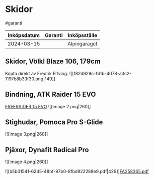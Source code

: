 # Skidor
#garanti

| Inköpsdatum | Garanti | Inköpsställe |
|-------------|---------|--------------|
| 2024-03-15  |         | Alpingaraget |

## Skidor, Völkl Blaze 106, 179cm
Köpta direkt av Fredrik Elfving.
![[f82d928c-f61b-4078-a3c2-1197b8b33f30.png|149]]

## Bindning, ATK Raider 15 EVO
[FREERAIDER 15 EVO](https://atkbindings.com/en-eu/products/freeraider-15?variant=44749656228118)
![[image 2.png|260]]

## Stighudar, Pomoca Pro S-Glide
![[image 3.png|260]]

## Pjäxor, Dynafit Radical Pro
![[image 4.png|260]]

![[b5b01541-6245-48bf-97b0-8fbd922288e9.pdf|429]][FA258365.pdf](Skidor/FA258365.pdf)<!-- {"embed":"true","preview":"true","width":429} -->